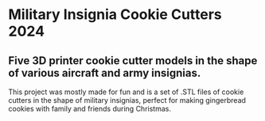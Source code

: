 # Military Insignia Cookie Cutters 2024

## Five 3D printer cookie cutter models in the shape of various aircraft and army insignias.

This project was mostly made for fun and is a set of .STL files of cookie cutters in the shape of military insignias, perfect for making gingerbread cookies with family and friends during Christmas.
